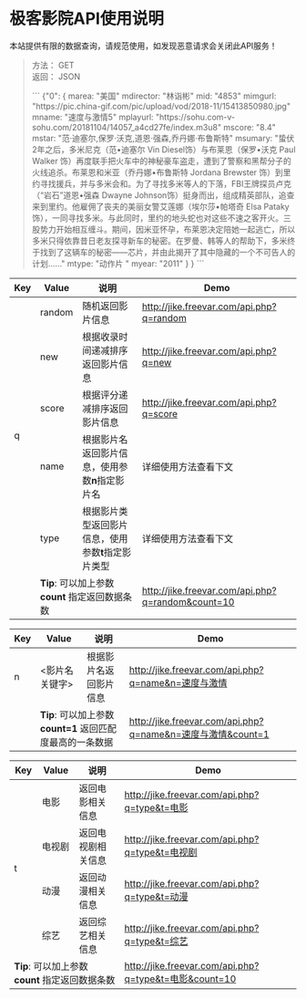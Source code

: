 <h1>
  极客影院API使用说明
</h1>
<p>
  本站提供有限的数据查询，请规范使用，如发现恶意请求会关闭此API服务！
</p>
<blockquote>
  <p>
    方法： GET <br>
    返回： JSON <br>
  </p>
```
{"0":
  {   
    marea: "美国"
    mdirector: "林诣彬"
    mid: "4853"
    mimgurl: "https://pic.china-gif.com/pic/upload/vod/2018-11/15413850980.jpg"
    mname: "速度与激情5"
    mplayurl: "https://sohu.com-v-sohu.com/20181104/14057_a4cd27fe/index.m3u8"
    mscore: "8.4"
    mstar: "范·迪塞尔,保罗·沃克,道恩·强森,乔丹娜·布鲁斯特"
    msumary: "蛰伏2年之后，多米尼克（范•迪塞尔 Vin Diesel饰）与布莱恩（保罗•沃克 Paul Walker 饰）再度联手把火车中的神秘豪车盗走，遭到了警察和黑帮分子的火线追杀。布莱恩和米亚（乔丹娜•布鲁斯特 Jordana Brewster 饰）到里约寻找援兵，并与多米会和。为了寻找多米等人的下落，FBI王牌探员卢克（“岩石”道恩•强森 Dwayne Johnson饰）挺身而出，组成精英部队，追查来到里约。他雇佣了丧夫的美丽女警艾莲娜（埃尔莎•帕塔奇 Elsa Pataky 饰），一同寻找多米。与此同时，里约的地头蛇也对这些不速之客开火。三股势力开始相互缠斗。期间，因米亚怀孕，布莱恩决定陪她一起逃亡，所以多米只得依靠昔日老友探寻新车的秘密。在罗曼、韩等人的帮助下，多米终于找到了这辆车的秘密——芯片，并由此揭开了其中隐藏的一个不可告人的计划……"
    mtype: "动作片 "
    myear: "2011"
  }
}
```
</blockquote> 
<table class="table table-bordered">
  <thead>
    <tr><th>Key</th><th>Value</th><th>说明</th><th>Demo</th></tr>
  </thead>
  <tbody>
    <tr class="info">
      <td rowspan="5">q</td>
      <td>random</td>
      <td>随机返回影片信息</td>
      <td><a href="http://jike.freevar.com/api.php?q=random">http://jike.freevar.com/api.php?q=random</a></td>
    </tr>
    <tr class="info">
      <td>new</td>
      <td>根据收录时间递减排序返回影片信息</td>
      <td><a href="http://jike.freevar.com/api.php?q=new">http://jike.freevar.com/api.php?q=new</a></td>
    </tr>
    <tr class="info">
      <td>score</td>
      <td>根据评分递减排序返回影片信息</td>
      <td><a href="http://jike.freevar.com/api.php?q=score">http://jike.freevar.com/api.php?q=score</a></td>
    </tr>
    <tr class="info">
      <td>name</td>
      <td>根据影片名返回影片信息，使用参数<b>n</b>指定影片名</td>
      <td>详细使用方法查看下文</td>
    </tr>
    <tr class="info">
      <td>type</td>
      <td>根据影片类型返回影片信息，使用参数<b>t</b>指定影片类型</td>
      <td>详细使用方法查看下文</td>
    </tr>
    <tr class="success">
      <td></td>
      <td colspan="2"><b>Tip</b>: 可以加上参数 <b>count</b> 指定返回数据条数</td>
      <td><a href="http://jike.freevar.com/api.php?q=random&count=10  ">http://jike.freevar.com/api.php?q=random&count=10</a></td>
    </tr>
  </tbody>
</table>
<table class="table table-bordered">
  <thead>
    <tr><th>Key</th><th>Value</th><th>说明</th><th>Demo</th></tr>
  </thead>
  <tbody>
    <tr class="info">
      <td>n</td>
      <td><影片名关键字></td>
      <td>根据影片名返回影片信息</td>
      <td><a href="http://jike.freevar.com/api.php?q=name&n=速度与激情">http://jike.freevar.com/api.php?q=name&n=速度与激情</a></td>
    </tr>
    <tr class="success">
      <td></td>
      <td colspan="2"><b>Tip</b>: 可以加上参数 <b>count=1</b> 返回匹配度最高的一条数据</td>
      <td><a href="http://jike.freevar.com/api.php?q=name&n=速度与激情&count=1">http://jike.freevar.com/api.php?q=name&n=速度与激情&count=1</a></td>
    </tr>
  </tbody>
</table>

<table class="table table-bordered">
  <thead>
    <tr><th>Key</th><th>Value</th><th>说明</th><th>Demo</th></tr>
  </thead>
  <tbody>
    <tr class="info">
      <td rowspan="4">t</td>
      <td>电影</td>
      <td>返回电影相关信息</td>
      <td><a href="http://jike.freevar.com/api.php?q=type&t=电影">http://jike.freevar.com/api.php?q=type&t=电影</a></td>
    </tr>
    <tr class="info">
      <td>电视剧</td>
      <td>返回电视剧相关信息</td>
      <td><a href="http://jike.freevar.com/api.php?q=type&t=电视剧">http://jike.freevar.com/api.php?q=type&t=电视剧</a></td>
    </tr>
    <tr class="info">
      <td>动漫</td>
      <td>返回动漫相关信息</td>
      <td><a href="http://jike.freevar.com/api.php?q=type&t=动漫">http://jike.freevar.com/api.php?q=type&t=动漫</a></td>
    </tr>
    <tr class="info">
      <td>综艺</td>
      <td>返回综艺相关信息</td>
      <td><a href="http://jike.freevar.com/api.php?q=type&t=综艺">http://jike.freevar.com/api.php?q=type&t=综艺</a></td>
    </tr>
    <tr class="success">
      <td colspan="3"><b>Tip</b>: 可以加上参数 <b>count</b> 指定返回数据条数</td>
      <td><a href="http://jike.freevar.com/api.php?q=type&t=电影&count=10">http://jike.freevar.com/api.php?q=type&t=电影&count=10</a></td>
    </tr>
  </tbody>
</table>

